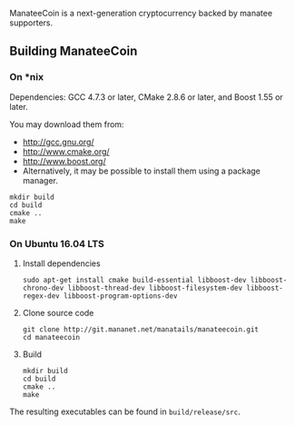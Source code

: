 ManateeCoin is a next-generation cryptocurrency backed by manatee supporters.


## Building ManateeCoin

### On *nix

Dependencies: GCC 4.7.3 or later, CMake 2.8.6 or later, and Boost 1.55 or later.

You may download them from:

* http://gcc.gnu.org/
* http://www.cmake.org/
* http://www.boost.org/
* Alternatively, it may be possible to install them using a package manager.

```
mkdir build
cd build
cmake ..
make
```

### On Ubuntu 16.04 LTS


1. Install dependencies
	``` 
	sudo apt-get install cmake build-essential libboost-dev libboost-chrono-dev libboost-thread-dev libboost-filesystem-dev libboost-regex-dev libboost-program-options-dev
	```

2. Clone source code
	```
	git clone http://git.mananet.net/manatails/manateecoin.git
	cd manateecoin
	```

3. Build
	```
	mkdir build
	cd build
	cmake ..
	make
	```

The resulting executables can be found in `build/release/src`.

